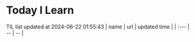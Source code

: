 # Today I Learn 
TIL list updated at 2024-06-22 01:55:43
| name | url | updated time |
| :--- | -- | -- |
